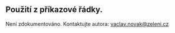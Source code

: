 ## Použití z příkazové řádky.

Není zdokumentováno. Kontaktujte autora: [vaclav.novak@zeleni.cz](mailto:vaclav.novak@zeleni.cz)
